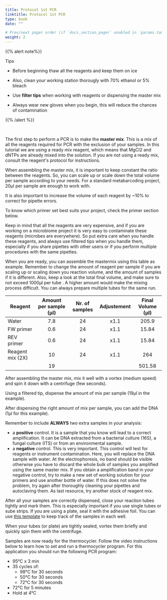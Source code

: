 ```yaml
---
title: Protocol 1st PCR
linktitle: Protocol 1st PCR
type: book
date: ""

# Prev/next pager order (if `docs_section_pager` enabled in `params.toml`)
weight: 2
---
```


{{% alert note%}}

Tips

* Before beginning thaw all the reagents and keep them on ice
* Also, clean your working station thorougly with 70% ethanol or 5% bleach

* Use **filter tips** when working with reagents or dispensing the master mix
* Always wear new gloves when you begin, this will reduce the chances of contamination

{{% /alert %}}

<br/>

The first step to perform a PCR is to make the **master mix**. This is a mix of all the reagents required for  PCR with the exclusion of your samples. In this tutorial we are using a ready mix reagent, which means that MgCl2 and dNTPs are already mixed into the solution. If you are not using a ready mix, consult the reagent's protocol for instructions.

When assembling the master mix, it is important to keep constant the ratio between the reagents. So, you can scale up or scale down the total volume per sample according to your needs. For a standard metabarcoding project, 20µl per sample are enough to work with.

It is also important to increase the volume of each reagent by ~10% to correct for pipette errors.

To know which primer set best suits your project, check the primer section below.

Keep in mind that all the reagents are very expensive, and if you are working on a microbiome project it is very easy to contaminate these reagents (microbes are everywhere). So put extra care when you handle these reagents, and always use filtered tips when you handle them, especially if you share pipettes with other users or if you perform multiple procedures with the same pipettes.

When you are ready, you can assemble the mastermix using this table as example. Remember to change the amount of reagent per sample if you are scaling up or scaling down you reaction volume, and the amount of samples if it is different. Also, keep a look at the total final volume, and make sure to not exceed 1000µl per tube . A higher amount would make the mixing process difficult. You can always prepare multiple tubes for the same run.

| Reagent          | Amount per sample (µl) | Nr. of samples | Adjustement | Final Volume (µl) |
| ---------------- | :--------------------: | :------------: | :---------: | :---------------: |
| Water            |          7.8           |       24       |    x1.1     |       205.9       |
| FW primer        |          0.6           |       24       |    x1.1     |       15.84       |
| REV primer       |          0.6           |       24       |    x1.1     |       15.84       |
| Reagent mix (2X) |           10           |       24       |    x1.1     |        264        |
|                  |           19           |                |             |      501.58       |

After assembling the master mix, mix it well with a vortex (medium speed) and spin it down with a centrifuge (few seconds).

Using a filtered tip, dispense the amount of mix per sample (19µl in the example).

After dispensing the right amount of mix per sample, you can add the DNA (1µl for this example).

Remember to include **ALWAYS** two extra samples in your analysis:

* a **positive** control. It is a sample that you know will lead to a correct amplification. It can be DNA extracted from a bacterial culture (16S), a fungal culture (ITS) or from an environmental sample.
* a **negative** control. This is very important. This control will test for reagents or instrument contamination. Here, you will replace the DNA sample with water. At the electrophoresis, no band should be visible otherwise you have to discard the whole bulk of samples you amplified using the same master mix. If you obtain a amplification band in your negative control, try to make a new set of working solution for your primers and use another bottle of water. If this does not solve the problem, try again after thoroughly cleaning your pipettes and autoclaving them. As last resource, try another stock of reagent mix.

After all your samples are correctly dispensed, close your reaction tubes tightly and mark them. This is especially important if you use single tubes or sube strips. If you are using a plate, seal it with the adhesive foil. You can use [this template](http://www.cellsignet.com/media/plates/96.jpg) to keep track of the samples in each well.

When your tubes (or plate) are tightly sealed, vortex them briefly and quickly spin them with the centrifuge.

Samples are now ready for the thermocycler. Follow the video instructions below to learn how to set and run a thermocycler program. For this application you should run the following PCR program:

* 95°C x 3 min
* 35 cycles of:
  * 98°C for 30 seconds
  * 50°C for 30 seconds
  * 72°C for 30 seconds
* 72°C for 5 minutes
* Hold at 4°C



